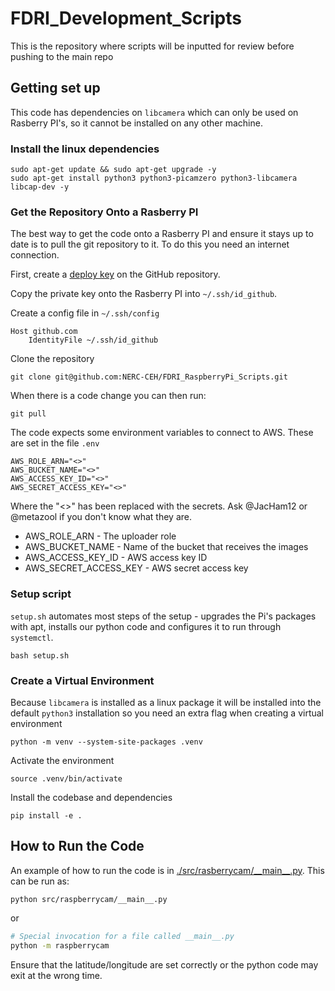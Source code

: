 # FDRI_Development_Scripts
This is the repository where scripts will be inputted for review before pushing to the main repo 

## Getting set up

This code has dependencies on `libcamera` which can only be used on Rasberry PI's, so it cannot be installed on any other machine.

### Install the linux dependencies
```
sudo apt-get update && sudo apt-get upgrade -y
sudo apt-get install python3 python3-picamzero python3-libcamera libcap-dev -y
```

### Get the Repository Onto a Rasberry PI

The best way to get the code onto a Rasberry PI and ensure it stays up to date is to pull the git repository to it. To do this you need an internet connection.

First, create a [deploy key](https://docs.github.com/en/authentication/connecting-to-github-with-ssh/managing-deploy-keys#deploy-keys) on the GitHub repository.

Copy the private key onto the Rasberry PI into `~/.ssh/id_github`.

Create a config file in `~/.ssh/config`

```
Host github.com
    IdentityFile ~/.ssh/id_github
```

Clone the repository

```shell
git clone git@github.com:NERC-CEH/FDRI_RaspberryPi_Scripts.git
```

When there is a code change you can then run:
```shell
git pull
```

The code expects some environment variables to connect to AWS.
These are set in the file `.env`

```shell .env
AWS_ROLE_ARN="<>"
AWS_BUCKET_NAME="<>"
AWS_ACCESS_KEY_ID="<>"
AWS_SECRET_ACCESS_KEY="<>"
```

Where the "<>" has been replaced with the secrets. Ask @JacHam12 or @metazool if you don't know what they are.

- AWS_ROLE_ARN - The uploader role
- AWS_BUCKET_NAME - Name of the bucket that receives the images
- AWS_ACCESS_KEY_ID - AWS access key ID
- AWS_SECRET_ACCESS_KEY - AWS secret access key

### Setup script

`setup.sh` automates most steps of the setup - upgrades the Pi's packages with apt, installs our python code and configures it to run through `systemctl`.

```shell
bash setup.sh
```

### Create a Virtual Environment

Because `libcamera` is installed as a linux package it will be installed into the default `python3` installation so you need an extra flag when creating a virtual environment

```
python -m venv --system-site-packages .venv
``` 
Activate the environment

```shell
source .venv/bin/activate
```

Install the codebase and dependencies

```shell
pip install -e .
```

## How to Run the Code


An example of how to run the code is in [./src/rasberrycam/\_\_main\_\_.py](src/raspberrycam/__main__.py). This can be run as:

```shell
python src/raspberrycam/__main__.py
```

or

```bash
# Special invocation for a file called __main__.py
python -m raspberrycam
```

Ensure that the latitude/longitude are set correctly or the python code may exit at the wrong time.

